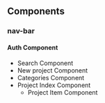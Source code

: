 ## Components

### nav-bar
#### Auth Component
  - Search Component
  - New project Component
  - Categories Component
  - Project Index Component
    + Project Item Component
